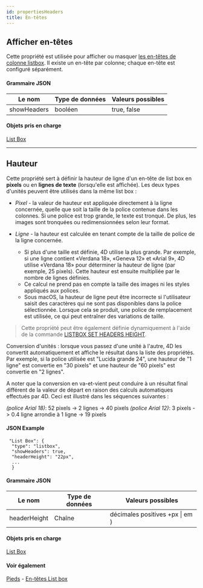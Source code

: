 ```yaml
---
id: propertiesHeaders
title: En-têtes
---
```


## Afficher en-têtes

Cette propriété est utilisée pour afficher ou masquer [les en-têtes de colonne listbox](listbox_overview.md#list-box-headers). Il existe un en-tête par colonne; chaque en-tête est configuré séparément.

#### Grammaire JSON

| Le nom      | Type de données | Valeurs possibles |
| ----------- | --------------- | ----------------- |
| showHeaders | booléen         | true, false       |

#### Objets pris en charge

[List Box](listbox_overview.md)

---

## Hauteur

Cette propriété sert à définir la hauteur de ligne d'un en-tête de list box en **pixels** ou en **lignes de texte** (lorsqu'elle est affichée). Les deux types d'unités peuvent être utilisés dans la même list box :

* *Pixel* - la valeur de hauteur est appliquée directement à la ligne concernée, quelle que soit la taille de la police contenue dans les colonnes. Si une police est trop grande, le texte est tronqué. De plus, les images sont tronquées ou redimensionnées selon leur format.

* *Ligne* - la hauteur est calculée en tenant compte de la taille de police de la ligne concernée.
  * Si plus d'une taille est définie, 4D utilise la plus grande. Par exemple, si une ligne contient «Verdana 18», «Geneva 12» et «Arial 9», 4D utilise «Verdana 18» pour déterminer la hauteur de ligne (par exemple, 25 pixels). Cette hauteur est ensuite multipliée par le nombre de lignes définies.
  * Ce calcul ne prend pas en compte la taille des images ni les styles appliqués aux polices.
  * Sous macOS, la hauteur de ligne peut être incorrecte si l'utilisateur saisit des caractères qui ne sont pas disponibles dans la police sélectionnée. Lorsque cela se produit, une police de remplacement est utilisée, ce qui peut entraîner des variations de taille.
> Cette propriété peut être également définie dynamiquement à l'aide de la commande [LISTBOX SET HEADERS HEIGHT](https://doc.4d.com/4Dv17R6/4D/17-R6/LISTBOX-SET-HEADERS-HEIGHT.301-4311129.en.html).

Conversion d'unités : lorsque vous passez d'une unité à l'autre, 4D les convertit automatiquement et affiche le résultat dans la liste des propriétés. Par exemple, si la police utilisée est "Lucida grande 24", une hauteur de "1 ligne" est convertie en "30 pixels" et une hauteur de "60 pixels" est convertie en "2 lignes".

A noter que la conversion en va-et-vient peut conduire à un résultat final différent de la valeur de départ en raison des calculs automatiques effectués par 4D. Ceci est illustré dans les séquences suivantes :

*(police Arial 18)*: 52 pixels -> 2 lignes -> 40 pixels *(police Arial 12)*: 3 pixels -> 0.4 ligne arrondie à 1 ligne -> 19 pixels

#### JSON Example

```
 "List Box": {
  "type": "listbox",
  "showHeaders": true,
  "headerHeight": "22px",  
  ...
  }
```

#### Grammaire JSON

| Le nom       | Type de données | Valeurs possibles                   |
| ------------ | --------------- | ----------------------------------- |
| headerHeight | Chaîne          | décimales positives +px &#124; em ) |

#### Objets pris en charge

[List Box](listbox_overview.md)

#### Voir également

[Pieds](properties_Footers.md) - [En-têtes List box](listbox_overview.md#list-box-headers)
